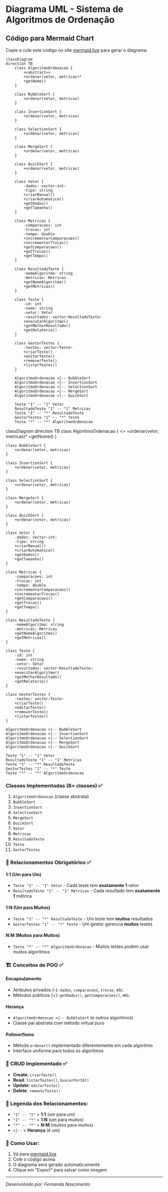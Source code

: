 # Diagrama UML - Sistema de Algoritmos de Ordenação

## Código para Mermaid Chart

Copie e cole este código no site [mermaid.live](https://mermaid.live) para gerar o diagrama:

```mermaid
classDiagram
direction TB
    class AlgoritmoOrdenacao {
        <<abstract>>
        +ordenar(vetor, metricas)*
        +getNome()
    }

    class BubbleSort {
        +ordenar(vetor, metricas)
    }

    class InsertionSort {
        +ordenar(vetor, metricas)
    }

    class SelectionSort {
        +ordenar(vetor, metricas)
    }

    class MergeSort {
        +ordenar(vetor, metricas)
    }

    class QuickSort {
        +ordenar(vetor, metricas)
    }

    class Vetor {
        -dados: vector~int~
        -tipo: string
        +criarManual()
        +criarAutomatico()
        +getDados()
        +getTamanho()
    }

    class Metricas {
        -comparacoes: int
        -trocas: int
        -tempo: double
        +incrementarComparacoes()
        +incrementarTrocas()
        +getComparacoes()
        +getTrocas()
        +getTempo()
    }

    class ResultadoTeste {
        -nomeAlgoritmo: string
        -metricas: Metricas
        +getNomeAlgoritmo()
        +getMetricas()
    }

    class Teste {
        -id: int
        -nome: string
        -vetor: Vetor
        -resultados: vector~ResultadoTeste~
        +executarAlgoritmo()
        +getMelhorResultado()
        +getRelatorio()
    }

    class GestorTestes {
        -testes: vector~Teste~
        +criarTeste()
        +editarTeste()
        +removerTeste()
        +listarTestes()
    }

    AlgoritmoOrdenacao <|-- BubbleSort
    AlgoritmoOrdenacao <|-- InsertionSort
    AlgoritmoOrdenacao <|-- SelectionSort
    AlgoritmoOrdenacao <|-- MergeSort
    AlgoritmoOrdenacao <|-- QuickSort

    Teste "1" -- "1" Vetor
    ResultadoTeste "1" -- "1" Metricas
    Teste "1" -- "*" ResultadoTeste
    GestorTestes "1" -- "*" Teste
    Teste "*" -- "*" AlgoritmoOrdenacao
```

classDiagram
direction TB
    class AlgoritmoOrdenacao {
        <<abstract>>
        +ordenar(vetor, metricas)*
        +getNome()
    }

    class BubbleSort {
        +ordenar(vetor, metricas)
    }

    class InsertionSort {
        +ordenar(vetor, metricas)
    }

    class SelectionSort {
        +ordenar(vetor, metricas)
    }

    class MergeSort {
        +ordenar(vetor, metricas)
    }

    class QuickSort {
        +ordenar(vetor, metricas)
    }

    class Vetor {
        -dados: vector~int~
        -tipo: string
        +criarManual()
        +criarAutomatico()
        +getDados()
        +getTamanho()
    }

    class Metricas {
        -comparacoes: int
        -trocas: int
        -tempo: double
        +incrementarComparacoes()
        +incrementarTrocas()
        +getComparacoes()
        +getTrocas()
        +getTempo()
    }

    class ResultadoTeste {
        -nomeAlgoritmo: string
        -metricas: Metricas
        +getNomeAlgoritmo()
        +getMetricas()
    }

    class Teste {
        -id: int
        -nome: string
        -vetor: Vetor
        -resultados: vector~ResultadoTeste~
        +executarAlgoritmo()
        +getMelhorResultado()
        +getRelatorio()
    }

    class GestorTestes {
        -testes: vector~Teste~
        +criarTeste()
        +editarTeste()
        +removerTeste()
        +listarTestes()
    }

    AlgoritmoOrdenacao <|-- BubbleSort
    AlgoritmoOrdenacao <|-- InsertionSort
    AlgoritmoOrdenacao <|-- SelectionSort
    AlgoritmoOrdenacao <|-- MergeSort
    AlgoritmoOrdenacao <|-- QuickSort

    Teste "1" -- "1" Vetor
    ResultadoTeste "1" -- "1" Metricas
    Teste "1" -- "*" ResultadoTeste
    GestorTestes "1" -- "*" Teste
    Teste "*" -- "*" AlgoritmoOrdenacao


###  **Classes Implementadas (8+ classes)** ✅
1. `AlgoritmoOrdenacao` (classe abstrata)
2. `BubbleSort`
3. `InsertionSort` 
4. `SelectionSort`
5. `MergeSort`
6. `QuickSort`
7. `Vetor`
8. `Metricas`
9. `ResultadoTeste`
10. `Teste`
11. `GestorTestes`

### 🔗 **Relacionamentos Obrigatórios** ✅

#### **1:1 (Um para Um)**
- `Teste "1" -- "1" Vetor` - Cada teste tem **exatamente 1** vetor
- `ResultadoTeste "1" -- "1" Metricas` - Cada resultado tem **exatamente 1** métrica

#### **1:N (Um para Muitos)**
- `Teste "1" -- "*" ResultadoTeste` - Um teste tem **muitos** resultados
- `GestorTestes "1" -- "*" Teste` - Um gestor gerencia **muitos** testes

#### **N:M (Muitos para Muitos)**
- `Teste "*" -- "*" AlgoritmoOrdenacao` - Muitos testes podem usar muitos algoritmos

### 🏗️ **Conceitos de POO** ✅

#### **Encapsulamento**
- Atributos privados (-): `dados`, `comparacoes`, `trocas`, etc.
- Métodos públicos (+): `getDados()`, `getComparacoes()`, etc.

#### **Herança**
- `AlgoritmoOrdenacao <|-- BubbleSort` (e outros algoritmos)
- Classe pai abstrata com método virtual puro

#### **Polimorfismo**
- Método `ordenar()` implementado diferentemente em cada algoritmo
- Interface uniforme para todos os algoritmos

### 💾 **CRUD Implementado** ✅
- **Create**: `criarTeste()`
- **Read**: `listarTestes()`, `buscarPorId()`
- **Update**: `editarTeste()`
- **Delete**: `removerTeste()`

### 🎯 **Legenda dos Relacionamentos:**
- `"1" -- "1"` = **1:1** (um para um)
- `"1" -- "*"` = **1:N** (um para muitos)
- `"*" -- "*"` = **N:M** (muitos para muitos)
- `<|--` = **Herança** (é um)

### 🎯 **Como Usar:**
1. Vá para [mermaid.live](https://mermaid.live)
2. Cole o código acima
3. O diagrama será gerado automaticamente
4. Clique em "Export" para salvar como imagem


---

*Desenvolvido por: Fernanda Nascimento*
